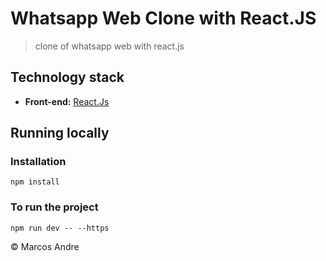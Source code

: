 # Whatsapp Web Clone with React.JS
> clone of whatsapp web with react.js

## Technology stack

* **Front-end:** [React.Js](https://reactjs.org/)

## Running locally

### Installation
`npm install`

### To run the project
`npm run dev -- --https`


© Marcos Andre